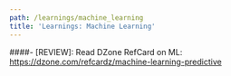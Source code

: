 ```yaml
---
path: /learnings/machine_learning
title: 'Learnings: Machine Learning'
---
```

####- [REVIEW]: Read DZone RefCard on ML: https://dzone.com/refcardz/machine-learning-predictive




